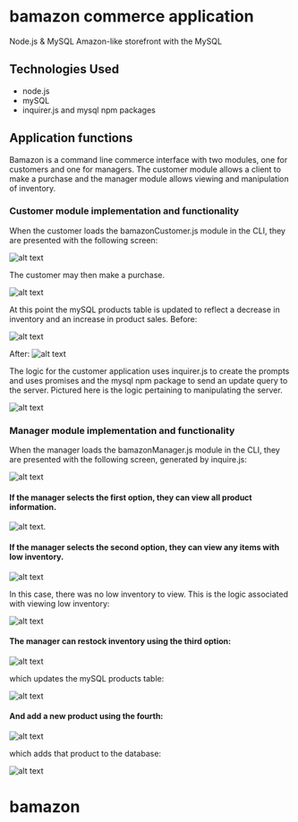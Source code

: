 # bamazon commerce application
Node.js & MySQL Amazon-like storefront with the MySQL

## Technologies Used
- node.js
- mySQL
- inquirer.js and mysql npm packages

## Application functions
Bamazon is a command line commerce interface with two modules, one for customers and one for managers.
The customer module allows a client to make a purchase and the manager module allows viewing and manipulation of inventory.

### Customer module implementation and functionality
When the customer loads the bamazonCustomer.js module in the CLI, they are presented with the following screen:

![alt text](assets/1.png "Customer Purchase Screen")

The customer may then make a purchase.

![alt text](assets/2.png "Customer Purchase Screen")

At this point the mySQL products table is updated to reflect a decrease in inventory and an increase in product sales.
Before:

![alt text](assets/3.png "mySQL customer purchase table before update")

After:
![alt text](assets/3-2.png "mySQL customer purchase table after update")

The logic for the customer application uses inquirer.js to create the prompts and uses promises and the mysql npm package
to send an update query to the server.
Pictured here is the logic pertaining to manipulating the server.

![alt text](assets/4.png "Customer Purchase Logic")

### Manager module implementation and functionality
When the manager loads the bamazonManager.js module in the CLI, they are presented with the following screen,
generated by inquire.js:

![alt text](assets/5.png "manager intro screen")

#### If the manager selects the first option, they can view all product information.

![alt text](assets/6.png "manager product view").

#### If the manager selects the second option, they can view any items with low inventory.

![alt text](assets/7.png "view low inventory")

In this case, there was no low inventory to view. This is the logic associated with viewing low inventory:

![alt text](assets/7-2.png "low inventory logic")


#### The manager can restock inventory using the third option:

![alt text](assets/8.png "inventory restock")

which updates the mySQL products table:

![alt text](assets/9.png "mySQL restock")


#### And add a new product using the fourth:

![alt text](assets/10.png "Add new product")

which adds that product to the database:

![alt text](assets/11.png "mySQL customer purchase table update")



# bamazon
